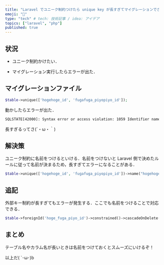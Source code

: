 ```yaml
---
title: "Laravel でユニーク制約つけたら unique key が長すぎてマイグレーションできなかった件"
emoji: "🔑"
type: "tech" # tech: 技術記事 / idea: アイデア
topics: ["laravel", "php"]
published: true
---
```


## 状況

- ユニーク制約かけたい．

- マイグレーション実行したらエラーが出た．

## マイグレーションファイル

```php
$table->unique(['hogehoge_id', 'fugafuga_piyopiyo_id']);
```

動かしたらエラーが出た．

```txt
SQLSTATE[42000]: Syntax error or access violation: 1059 Identifier name 'hogehoge_user_id_fugafuga_piyopiyo_user_id_unique' is too long ...
```

長すぎるってさ(´・ω・｀)

## 解決策

ユニーク制約に名前をつけるといける．名前をつけないと Laravel 側で決めたルールに従って名前が決まるため，長すぎてエラーになることがある．

```php
$table->unique(['hogehoge_id', 'fugafuga_piyopiyo_id'])->name("hogehoge_id_fugafuga_piyopiyo_id_unique");
```

## 追記

外部キー制約が長すぎてもエラーが発生する．ここでも名前をつけることで対応できる．

```php
$table->foreignId('hoge_fuga_piyo_id')->constrained()->cascadeOnDelete()->name('hoge_fuga_piyo_id');
```

## まとめ

テーブル名やカラム名が長いときは名前をつけておくとスムーズにいけるぞ！

以上だ( `･ω･)b
